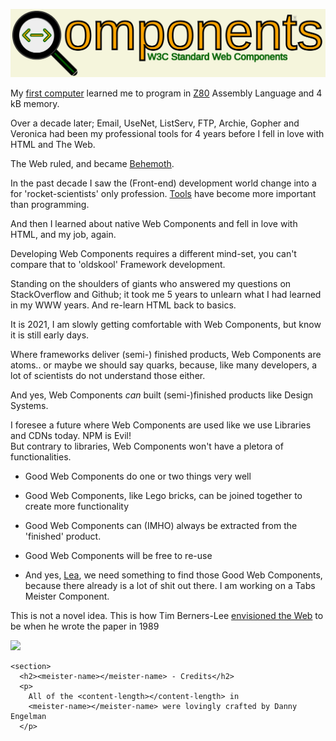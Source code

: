 ![](./qomponents.svg?par1=666)
      
My
<a href="https://en.wikipedia.org/wiki/TRS-80">first computer</a>
learned me to program in [Z80](https://en.wikipedia.org/wiki/Zilog_Z80) Assembly Language and 4 kB memory.
      
      
Over a decade later; Email, UseNet, ListServ, FTP, Archie, Gopher and Veronica had been my professional tools for 4 years before I fell in love with HTML and The Web.

The Web ruled, and became [Behemoth](https://en.wikipedia.org/wiki/Behemoth).
      
In the past decade I saw the (Front-end) development world change into a for
'rocket-scientists' only profession. [Tools](https://frontendmasters.com/books/front-end-handbook/2018/tools.html) have become more important
than programming.
      
      
And then I learned about native Web Components and fell in love with HTML, and
my job, again.
      
      
Developing Web Components requires a different mind-set, you can't
compare that to 'oldskool' Framework development. 

Standing on the shoulders of giants who answered my questions on StackOverflow and Github; 
it took me 5 years to
unlearn what I had learned in my WWW years. And re-learn HTML back to
basics.
      
      
It is 2021, I am slowly getting comfortable with Web Components, but
know it is still early days.
      
      
Where frameworks deliver (semi-) finished products, Web Components are
atoms.. or maybe we should say quarks, because, like many developers, a
lot of scientists do not understand those either.
      
      
And yes, Web Components <i>can</i> built (semi-)finished products like
Design Systems.
      
      
I foresee a future where Web Components are used like we use Libraries
and CDNs today. NPM is Evil!
<br />But contrary to libraries, Web Components won't have a pletora of
functionalities.
      
      
* Good Web Components do one or two things very well

* Good Web Components, like Lego bricks, can be joined together to
  create more functionality

* Good Web Components can (IMHO) always be extracted from the 'finished'
  product.

* Good Web Components will be free to re-use

* And yes, [Lea](https://lea.verou.me/2020/09/the-failed-promise-of-web-components/), we need something to find those Good Web Components, <br />because
  there already is a lot of shit out there. I am working on a Tabs
  Meister Component.

      
This is not a novel idea. This is how Tim Berners-Lee [envisioned the Web](https://webfoundation.org/about/vision/history-of-the-web/) to be when he wrote the paper in 1989
      
      
![](https://webfoundation.org/docs/2009/10/berners-lee.jpg)


    <section>
      <h2><meister-name></meister-name> - Credits</h2>
      <p>
        All of the <content-length></content-length> in
        <meister-name></meister-name> were lovingly crafted by Danny Engelman
      </p>
